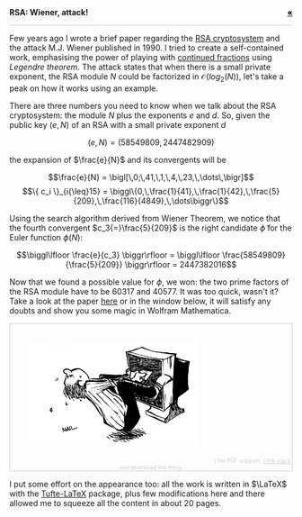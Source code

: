 <nav class="site-nav" style="font-weight:bold; padding-bottom:1em; border-bottom:1px solid #d0d0cc">
  RSA: Wiener, attack!
  <div style="float:right">
  <a href="javascript:history.back()" style="color:black; float:right">&laquo;</a>
  </div>
</nav>


Few years ago I wrote a brief paper regarding the [RSA cryptosystem](https://en.wikipedia.org/wiki/RSA_(cryptosystem)) and the attack M.J. Wiener published in 1990. I tried to create a self-contained work, emphasising the power of playing with [continued fractions](https://en.wikipedia.org/wiki/Continued_fraction) using *Legendre theorem*. The attack states that when there is a small private exponent, the RSA module $N$ could be factorized in $\mathcal{O}\big(log_2(N)\big)$, let's take a peak on how it works using an example.

There are three numbers you need to know when we talk about the RSA cryptosystem: the module $N$ plus the exponents $e$ and $d$. So, given the public key $(e,N)$ of an RSA with a small private exponent $d$

$$(e,N) = (58549809,2447482909)$$

the expansion of $\frac{e}{N}$ and its convergents will be

$$\frac{e}{N} = \bigl[\,0;\,41,\,1,\,4,\,23,\,\dots\,\bigr]$$
$$\{ c_i \}_{i{\leq}15} = \biggl\{0,\,\frac{1}{41},\,\frac{1}{42},\,\frac{5}{209},\,\frac{116}{4849},\,\dots\biggr\}$$

Using the search algorithm derived from Wiener Theorem, we notice that the fourth convergent $c_3{=}\frac{5}{209}$ is the right candidate $\widetilde{\phi}$ for the Euler function $\phi(N)$:

$$\biggl\lfloor \frac{e}{c_3} \biggr\rfloor = \biggl\lfloor \frac{58549809}{\frac{5}{209}} \biggr\rfloor = 2447382016$$

Now that we found a possible value for $\phi$, we won: the two prime factors of the RSA module have to be $60317$ and $40577$. It was too quick, wasn't it? Take a look at the paper [here](https://matteogiorgi.github.io/wiener/src/wiener_attack.pdf) or in the window below, it will satisfy any doubts and show you some magic in Wolfram Mathematica.

<object data="https://matteogiorgi.github.io/wiener/src/wiener_attack.pdf" type="application/pdf" width="100%" height="600px">
<p style="font-size:10px; color:#d0d0cc; text-align:center; border:1px solid #d0d0cc;">
  <img width=60% style="padding:30px;" src="pics/extraction.png">\
  No PDF support, <a style="color:#d0d0cc; text-decoration:underline" href="https://matteogiorgi.github.io/wiener/src/wiener_attack.pdf" title="Download PDF">click clack</a> and download the thing.
</p>
</object>

I put some effort on the appearance too: all the work is written in $\LaTeX$ with the [Tufte-LaTeX](https://github.com/Tufte-LaTeX/tufte-latex) package, plus few modifications here and there allowed me to squeeze all the content in about 20 pages.
